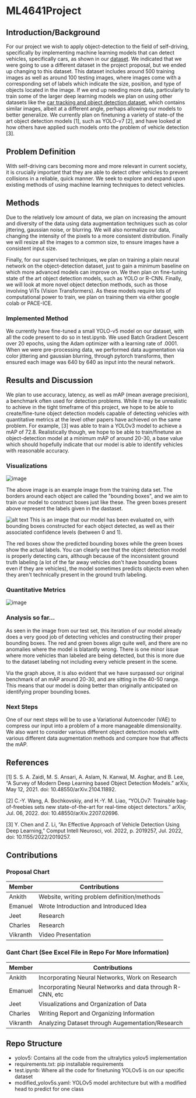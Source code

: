 # ML4641Project

## Introduction/Background

For our project we wish to apply object-detection to the field of self-driving, specifically by implementing machine learning models that can detect vehicles, specifically cars, as shown in our [dataset](https://www.kaggle.com/datasets/farzadnekouei/top-view-vehicle-detection-image-dataset). We indicated that we were going to use a different dataset in the project proposal, but we ended up changing to this dataset. This dataset includes around 500 training images as well as around 100 testing images, where images come with a corresponding set of labels which indicate the size, position, and type of objects located in the image. If we end up needing more data, particularly to train some of the larger deep learning models we plan on using other datasets like the [car tracking and object detection dataset](https://www.kaggle.com/datasets/trainingdatapro/cars-video-object-tracking), which contains similar images, albeit at a different angle, perhaps allowing our models to better generalize. We currently plan on finetuning a variety of state-of the art object detection models [1], such as YOLO-v7 [2], and have looked at how others have applied such models onto the problem of vehicle detection [3].

## Problem Definition

With self-driving cars becoming more and more relevant in current society, it is crucially important that they are able to detect other vehicles to prevent collisions in a reliable, quick manner. We seek to explore and expand upon existing methods of using machine learning techniques to detect vehicles.

## Methods

Due to the relatively low amount of data, we plan on increasing the amount and diversity of the data using data augmentation techniques such as color jittering, gaussian noise, or blurring. We will also normalize our data, changing the intensity of the pixels to a more consistent distribution. Finally we will resize all the images to a common size, to ensure images have a consistent input size.

Finally, for our supervised techniques, we plan on training a plain neural network on the object-detection dataset, just to gain a minimum baseline on which more advanced models can improve on. We then plan on fine-tuning state of the art object detection models, such as YOLO or R-CNN. Finally, we will look at more novel object detection methods, such as those involving ViTs (Vision Transformers). As these models require lots of computational power to train, we plan on training them via either google colab or PACE-ICE.

### Implemented Method

We currently have fine-tuned a small YOLO-v5 model on our dataset, with all the code present to do so in test.ipynb. We used Batch Gradient Descent over 20 epochs, using the Adam optimizer with a learning rate of .0001. When we were pre-processing data, we performed data augmentation via color jittering and gaussian blurring, through pytorch transforms, then ensured each image was 640 by 640 as input into the neural network.

## Results and Discussion

We plan to use accuracy, latency, as well as mAP (mean average precision), a benchmark often used for detection problems. While it may be unrealistic to achieve in the tight timeframe of this project, we hope to be able to create/fine-tune object detection models capable of detecting vehicles with quantitative metrics at the level other papers have achieved on the same problem. For example, [3] was able to train a YOLOv3 model to achieve a mAP of 72.8. Realistically though, we hope to be able to train/finetune an object-detection model at a minimum mAP of around 20-30, a base value which should hopefully indicate that our model is able to identify vehicles with reasonable accuracy.

### Visualizations

![image](./images/train_image.png)

The above image is an example image from the training data set. The borders around each object are called the "bounding boxes", and we aim to train our model to construct boxes just like these. The green boxes present above represent the labels given in the dastaset.

![alt text](./images/image.png)
This is an image that our model has been evaluated on, with bounding boxes constructed for each object detected, as well as their associated confidence levels (between 0 and 1).

The red boxes show the predicted bounding boxes while the green boxes show the actual labels. You can clearly see that the object detection model is properly detecting cars, although because of the inconsistent ground truth labeling (a lot of the far away vehicles don't have bounding boxes even if they are vehicles), the model sometimes predicts objects even when they aren't technically present in the ground truth labeling.

### Quantitative Metrics

![image](./images/graph.png)

### Analysis so far...

As seen in the image from our test set, this iteration of our model already does a very good job of detecting vehicles and constructing their proper bounding boxes. The red and green boxes align quite well, and there are no anomalies where the model is blatantly wrong. There is one minor issue where more vehicles than labeled are being detected, but this is more due to the dataset labeling not including every vehicle present in the scene.

Via the graph above, it is also evident that we have surpassed our original benchmark of an mAP around 20-30, and are sitting in the 40-50 range. This means that our model is doing better than originally anticipated on identifying proper bounding boxes.

### Next Steps

One of our next steps will be to use a Variational Autoencoder (VAE) to compress our input into a problem of a more manageable dimensionality. We also want to consider various different object detection models with various different data augmentation methods and compare how that affects the mAP.

## References

[1] S. S. A. Zaidi, M. S. Ansari, A. Aslam, N. Kanwal, M. Asghar, and B. Lee, “A Survey of Modern Deep Learning based Object Detection Models.” arXiv, May 12, 2021. doi: 10.48550/arXiv.2104.11892.

[2] C.-Y. Wang, A. Bochkovskiy, and H.-Y. M. Liao, “YOLOv7: Trainable bag-of-freebies sets new state-of-the-art for real-time object detectors.” arXiv, Jul. 06, 2022. doi: 10.48550/arXiv.2207.02696.

[3] Y. Chen and Z. Li, “An Effective Approach of Vehicle Detection Using Deep Learning,” Comput Intell Neurosci, vol. 2022, p. 2019257, Jul. 2022, doi: 10.1155/2022/2019257.

## Contributions

### Proposal Chart

| **Member** | **Contributions**                           |
| ---------- | ------------------------------------------- |
| Ankith     | Website, writing problem definition/methods |
| Emanuel    | Wrote Introduction and Introduced Idea      |
| Jeet       | Research                                    |
| Charles    | Research                                    |
| Vikranth   | Video Presentation                          |

### Gant Chart (See Excel File in Repo For More Information)

| **Member** | **Contributions**                                         |
| ---------- | --------------------------------------------------------- |
| Ankith     | Incorporating Neural Networks, Work on Research           |
| Emanuel    | Incorporating Neural Networks and data through R-CNN, etc |
| Jeet       | Visualizations and Organization of Data                   |
| Charles    | Writing Report and Organizing Information                 |
| Vikranth   | Analyzing Dataset through Augementation/Research          |

## Repo Structure

- yolov5: Contains all the code from the ultralytics yolov5 implementation
- requirements.txt: pip installable requirements
- test.ipynb: Where all the code for finetuning YOLOv5 is on our specific dataset
- modified_yolov5s.yaml: YOLOv5 model architecture but with a modified head to predict for one class
